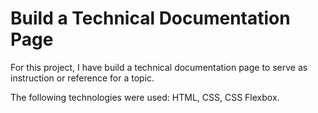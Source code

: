 # Build a Technical Documentation Page
For this project, I have build a technical documentation page to serve as instruction or reference for a topic.

The following technologies were used: HTML, CSS, CSS Flexbox.
